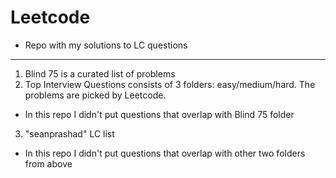 # Leetcode

 - Repo with my solutions to LC questions
<hr>

1. Blind 75 is a curated list of problems
2. Top Interview Questions consists of 3 folders: easy/medium/hard.
The problems are picked by Leetcode.
  - In this repo I didn't put questions that overlap with Blind 75 folder

3. "seanprashad" LC list
 - In this repo I didn't put questions that overlap with other two folders from above
